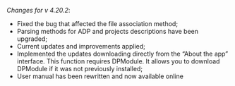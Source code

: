_Changes for v 4.20.2_:
- Fixed the bug that affected the file association method;
- Parsing methods for ADP and projects descriptions have been upgraded;
- Current updates and improvements applied;
- Implemented the updates downloading directly from the “About the app” interface. This function requires DPModule. It allows you to download DPModule if it was not previously installed;
- User manual has been rewritten and now available online
